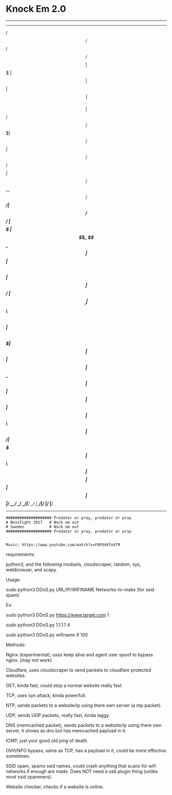 # Knock Em 2.0
______________________________________________________________________
______________________________________________________________________
 /$$   /$$                     /$$             /$$$$$$$$              
| $$$ | $$                    | $$            | $$_____/              
| $$$$| $$  /$$$$$$   /$$$$$$$| $$   /$$      | $$       /$$$$$$/$$$$ 
| $$ $$ $$ /$$__  $$ /$$_____/| $$  /$$/      | $$$$$   | $$_  $$_  $$
| $$  $$$$| $$  \ $$| $$      | $$$$$$/       | $$__/   | $$ \ $$ \ $$
| $$\  $$$| $$  | $$| $$      | $$_  $$       | $$      | $$ | $$ | $$
| $$ \  $$|  $$$$$$/|  $$$$$$$| $$ \  $$      | $$$$$$$$| $$ | $$ | $$
|__/  \__/ \______/  \_______/|__/  \__/      |________/|__/ |__/ |__/
______________________________________________________________________

    #################### Predator or pray, predator or pray
    # BossFight 2017   # Nock em out
    # Sweden           # Nock em out
    #################### Predator or pray, predator or pray
    
    
    Music: https://www.youtube.com/watch?v=F0PUVKfxkTM


requirements:


python3, and the following moduels, cloudscraper, random, sys, webbrowser, and scapy.



Usage:


sudo python3 DDoS.py URL/IP/WIFINAME Networks-to-make (for ssid spam)



Ex:


sudo python3 DDoS.py https://www.target.com 1

sudo python3 DDoS.py 1.1.1.1 4

sudo python3 DDoS.py wifiname 9 100



Methods:


Nginx (experimental), uses keep alive and agent user spoof to bypass nginx. (may not work)
 
Cloudfare, uses cloudscraper to send packets to cloudfare protected websites.
 
GET, kinda fast, could stop a normal website really fast.
 
TCP, uses syn attack, kinda powerfull. 
 
NTP, sends packets to a website/ip using there own server (a ntp packet).
 
UDP, sends UDP packets, really fast, kinda laggy. 
 
DNS (memcached packet), sends packets to a website/ip using there own server, it shows as dns but has memcached payload in it. 
 
ICMP, just your good old ping of death.
 
OVH/NFO bypass, same as TCP, has a payload in it, could be more effective sometimes. 
 
SSID spam, spams ssid names, could crash anything that scans for wifi networks if enough are made. Does NOT need a usb plugin thing (unlike most ssid spammers).
 
Website checker, checks if a website is online.
